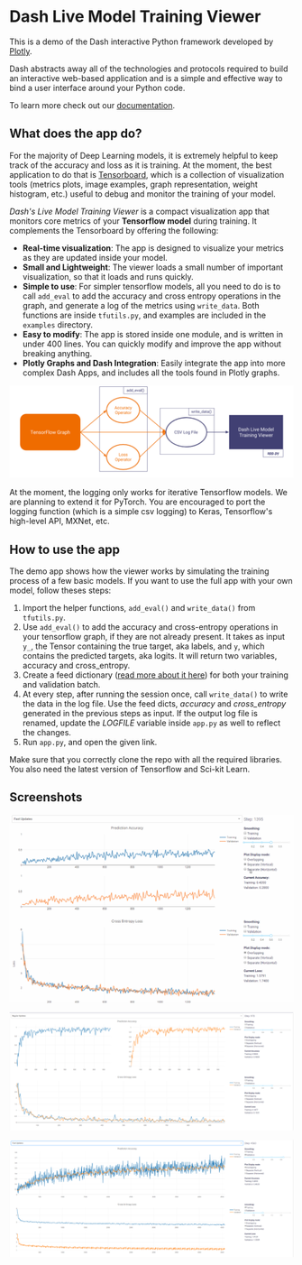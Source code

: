 # Dash Live Model Training Viewer
This is a demo of the Dash interactive Python framework developed by [Plotly](https://plot.ly/).

Dash abstracts away all of the technologies and protocols required to build an interactive web-based application and is a simple and effective way to bind a user interface around your Python code.

To learn more check out our [documentation](https://plot.ly/dash).

## What does the app do?
For the majority of Deep Learning models, it is extremely helpful to keep track of the accuracy and loss as it is training. At the moment, the best application to do that is [Tensorboard](https://www.tensorflow.org/programmers_guide/summaries_and_tensorboard), which is a collection of visualization tools (metrics plots, image examples, graph representation, weight histogram, etc.) useful to debug and monitor the training of your model.

_Dash's Live Model Training Viewer_ is a compact visualization app that monitors core metrics of your __Tensorflow model__ during training. It complements the Tensorboard by offering the following:
* __Real-time visualization__: The app is designed to visualize your metrics as they are updated inside your model.
* __Small and Lightweight__: The viewer loads a small number of important visualization, so that it loads and runs quickly.
* __Simple to use__: For simpler tensorflow models, all you need to do is to call `add_eval` to add the accuracy and cross entropy operations in the graph, and generate a log of the metrics using `write_data`. Both functions are inside `tfutils.py`, and examples are included in the `examples` directory.
* __Easy to modify__: The app is stored inside one module, and is written in under 400 lines. You can quickly modify and improve the app without breaking anything.
* __Plotly Graphs and Dash Integration__: Easily integrate the app into more complex Dash Apps, and includes all the tools found in Plotly graphs.

![flowchart](images/flowchart.png)

At the moment, the logging only works for iterative Tensorflow models. We are planning to extend it for PyTorch. You are encouraged to port the logging function (which is a simple csv logging) to Keras, Tensorflow's high-level API, MXNet, etc.

## How to use the app

The demo app shows how the viewer works by simulating the training process of a few basic models. If you want to use the full app with your own model, follow theses steps:

1. Import the helper functions, `add_eval()` and `write_data()` from `tfutils.py`. 
2. Use `add_eval()` to add the accuracy and cross-entropy operations in your tensorflow graph, if they are not already present. It takes as input `y_`, the Tensor containing the true target, aka labels, and `y`, which contains the predicted targets, aka logits. It will return two variables, accuracy and cross_entropy. 
3. Create a feed dictionary ([read more about it here](https://www.tensorflow.org/versions/r1.0/programmers_guide/reading_data)) for both your training and validation batch.
4. At every step, after running the session once, call `write_data()` to write the data in the log file. Use the feed dicts, _accuracy_ and _cross_entropy_ generated in the previous steps as input. If the output log file is renamed, update the _LOGFILE_ variable inside `app.py` as well to reflect the changes.
5. Run `app.py`, and open the given link.

Make sure that you correctly clone the repo with all the required libraries. You also need the latest version of Tensorflow and Sci-kit Learn.

## Screenshots

![animated1](images/animated1.gif)

![screenshot1](images/screenshot1.png)

![screenshot2](images/screenshot2.png)
